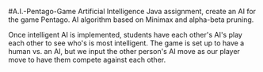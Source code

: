 #A.I.-Pentago-Game
Artificial Intelligence Java assignment, create an AI for the game Pentago. AI algorithm based on Minimax and alpha-beta pruning.

Once intelligent AI is implemented, students have each other's AI's play each other to see who's is most intelligent. The game is set up to have a human vs. an AI, but we input the other person's AI move as our player move to have them compete against each other.
